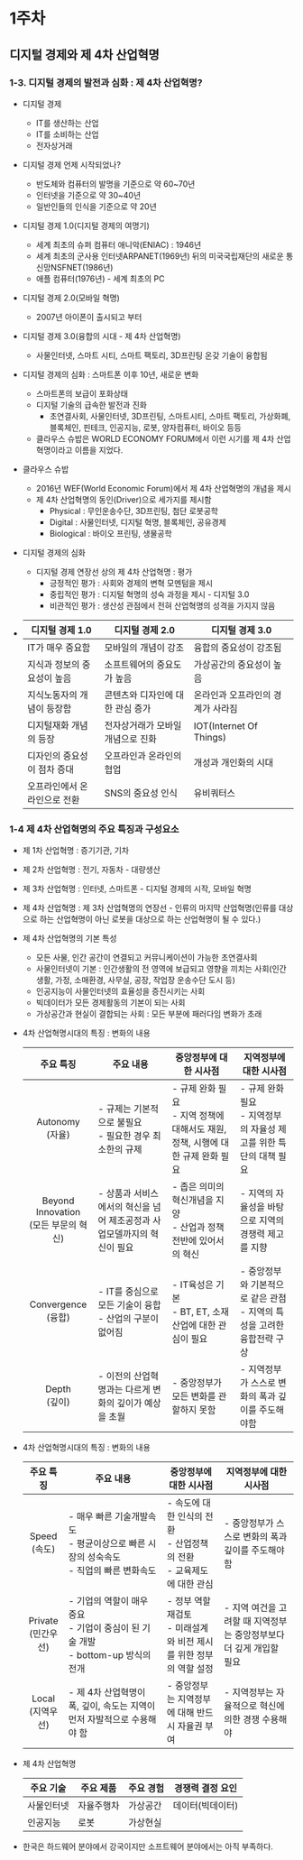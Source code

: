 # 1주차



## 디지털 경제와 제 4차 산업혁명



### 1-3. 디지털 경제의 발전과 심화 : 제 4차 산업혁명?

- 디지털 경제
  - IT를 생산하는 산업
  - IT를 소비하는 산업
  - 전자상거래
- 디지털 경제 언제 시작되었나?
  - 반도체와 컴퓨터의 발명을 기준으로 약 60~70년
  - 인터넷을 기준으로 약 30~40년
  - 일반인들의 인식을 기준으로 약 20년
- 디지털 경제 1.0(디지털 경제의 여명기)
  - 세계 최초의 슈퍼 컴퓨터 애니악(ENIAC) : 1946년
  - 세계 최초의 군사용 인터넷ARPANET(1969년) 뒤의 미국국립재단의 새로운 통신망NSFNET(1986년)
  - 애플 컴퓨터(1976년) - 세계 최초의 PC

- 디지털 경제 2.0(모바일 혁명)

  - 2007년 아이폰이 출시되고 부터

- 디지털 경제 3.0(융합의 시대 - 제 4차 산업혁명)

  - 사물인터넷, 스마트 시티, 스마트 팩토리, 3D프린팅 온갖 기술이 융합됨

- 디지털 경제의 심화 : 스마트폰 이후 10년, 새로운 변화

  - 스마트폰의 보급이 포화상태
  - 디지털 기술의 급속한 발전과 진화
    - 초연결사회, 사물인터넷, 3D프린팅, 스마트시티, 스마트 팩토리, 가상화폐, 블록체인, 핀테크, 인공지능, 로봇, 양자컴퓨터, 바이오 등등
  - 클라우스 슈밥은 WORLD ECONOMY FORUM에서 이런 시기를 제 4차 산업혁명이라고 이름을 지었다.

- 클라우스 슈밥

  - 2016년 WEF(World Economic Forum)에서 제 4차 산업혁명의 개념을 제시
  - 제 4차 산업혁명의 동인(Driver)으로 세가지를 제시함
    - Physical : 무인운송수단, 3D프린팅, 첨단 로봇공학
    - Digital : 사물인터넷, 디지털 혁명, 블록체인, 공유경제
    - Biological : 바이오 프린팅, 생물공학

- 디지털 경제의 심화

  - 디지털 경제 연장선 상의 제 4차 산업혁명 : 평가
    - 긍정적인 평가 : 사회와 경제의 변혁 모멘텀을 제시
    - 중립적인 평가 : 디지털 혁명의 성숙 과정을 제시 - 디지털 3.0
    - 비관적인 평가 : 생산성 관점에서 전혀 산업혁명의 성격을 가지지 않음

- | 디지털 경제 1.0              | 디지털 경제 2.0                   | 디지털 경제 3.0                   |
  | ---------------------------- | --------------------------------- | --------------------------------- |
  | IT가 매우 중요함             | 모바일의 개념이 강조              | 융합의 중요성이 강조됨            |
  | 지식과 정보의 중요성이 높음  | 소프트웨어의 중요도가 높음        | 가상공간의 중요성이 높음          |
  | 지식노동자의 개념이 등장함   | 콘텐츠와 디자인에 대한 관심 증가  | 온라인과 오프라인의 경계가 사라짐 |
  | 디지털재화 개념의 등장       | 전자상거래가 모바일 개념으로 진화 | IOT(Internet Of Things)           |
  | 디자인의 중요성이 점차 증대  | 오프라인과 온라인의 협업          | 개성과 개인화의 시대              |
  | 오프라인에서 온라인으로 전환 | SNS의 중요성 인식                 | 유비쿼터스                        |

  

### 1-4 제 4차 산업혁명의 주요 특징과 구성요소

- 제 1차 산업혁명 : 증기기관, 기차	
- 제 2차 산업혁명 : 전기, 자동차 - 대량생산
- 제 3차 산업혁명 : 인터넷, 스마트폰 - 디지털 경제의 시작, 모바일 혁명
- 제 4차 산업혁명 : 제 3차 산업혁명의 연장선 - 인류의 마지막 산업혁명(인류를 대상으로 하는 산업혁명이 아닌 로봇을 대상으로 하는 산업혁명이 될 수 있다.)



- 제 4차 산업혁명의 기본 특성

  - 모든 사물, 인간 공간이 연결되고 커뮤니케이션이 가능한 초연결사회
  - 사물인터넷이 기본 : 인간생활의 전 영역에 보급되고 영향을 끼치는 사회(인간 생활, 가정, 소매환경, 사무실, 공장, 작업장 운송수단 도시 등)
  - 인공지능이 사물인터넷의 효율성을 증진시키는 사회
  - 빅데이터가 모든 경제활동의 기본이 되는 사회
  - 가상공간과 현실이 결합되는 사회 : 모든 부분에 패러다임 변화가 초래

- 4차 산업혁명시대의 특징 : 변화의 내용

  |                주요 특징                 | 주요 내용                                                    | 중앙정부에 대한 시사점                                       | 지역정부에 대한 시사점                                       |
  | :--------------------------------------: | ------------------------------------------------------------ | ------------------------------------------------------------ | ------------------------------------------------------------ |
  |           Autonomy<br/>(자율)            | - 규제는 기본적으로 불필요<br>- 필요한 경우 최소한의 규제    | - 규제 완화 필요<br>- 지역 정책에 대해서도 재원, 정책, 시행에 대한 규제 완화 필요 | - 규제 완화 필요<br>- 지역정부의 자율성 제고를 위한 특단의 대책 필요 |
  | Beyond Innovation<br/>(모든 부문의 혁신) | - 상품과 서비스에서의 혁신을 넘어 제조공정과 사업모델까지의 혁신이 필요 | - 좁은 의미의 혁신개념을 지양<br>- 산업과 정책 전반에 있어서의 혁신 | - 지역의 자율성을 바탕으로 지역의 경쟁력 제고를 지향         |
  |          Convergence<br/>(융합)          | - IT를 중심으로 모든 기술이 융합<br/>- 산업의 구분이 없어짐  | - IT육성은 기본<br/>- BT, ET, 소재산업에 대한 관심이 필요    | - 중앙정부와 기본적으로 같은 관점<br/>- 지역의 특성을 고려한 융합전략 구상 |
  |             Depth<br/>(깊이)             | - 이전의 산업혁명과는 다르게 변화의 깊이가 예상을 초월       | - 중앙정부가 모든 변화를 관할하지 못함                       | - 지역정부가 스스로 변화의 폭과 깊이를 주도해야함            |

- 4차 산업혁명시대의 특징 : 변화의 내용

  |       주요 특징        | 주요 내용                                                    | 중앙정부에 대한 시사점                                       | 지역정부에 대한 시사점                                       |
  | :--------------------: | ------------------------------------------------------------ | ------------------------------------------------------------ | ------------------------------------------------------------ |
  |    Speed<br/>(속도)    | - 매우 빠른 기술개발속도<br/>- 평균이상으로 빠른 시장의 성숙속도<br/>- 직업의 빠른 변화속도 | - 속도에 대한 인식의 전환<br/>- 산업정책의 전환<br/> - 교육제도에 대한 관심 | - 중앙정부가 스스로 변화의 폭과 깊이를 주도해야 함           |
  | Private<br/>(민간우선) | - 기업의 역할이 매우 중요<br/>- 기업이 중심이 된 기술 개발<br/> - bottom-up 방식의 전개 | - 정부 역할 재검토<br/> - 미래설계와 비전 제시를 위한 정부의 역할 설정 | - 지역 여건을 고려할 때 지역정부는 중앙정부보다 더 깊게 개입할 필요 |
  |  Local<br/>(지역우선)  | - 제 4차 산업혁명이 폭, 깊이, 속도는 지역이 먼저 자발적으로 수용해야 함 | - 중앙정부는 지역정부에 대해 반드시 자율권 부여              | - 지역정부는 자율적으로 혁신에 의한 경쟁 수용해야            |

  

- 제 4차 산업혁명

  | 주요 기술  | 주요 제품  | 주요 경험 | 경쟁력 결정 요인 |
  | ---------- | ---------- | --------- | ---------------- |
  | 사물인터넷 | 자율주행차 | 가상공간  | 데이터(빅데이터) |
  | 인공지능   | 로봇       | 가상현실  |                  |

  

- 한국은 하드웨어 분야에서 강국이지만 소프트웨어 분야에서는 아직 부족하다.

